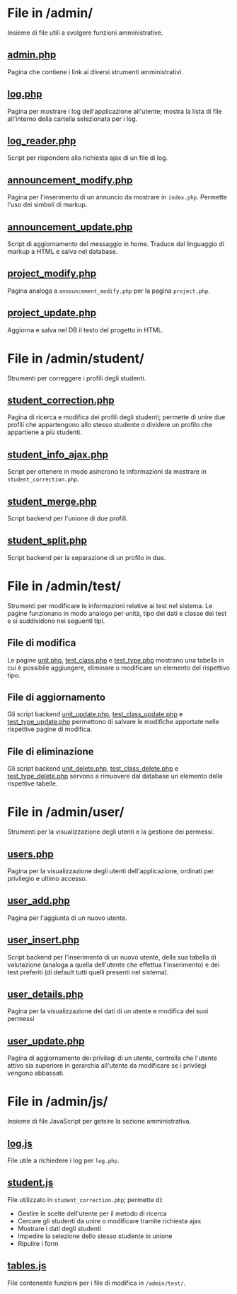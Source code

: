 # File in /admin/
Insieme di file utili a svolgere funzioni amministrative.

## [admin.php](admin.php)
Pagina che contiene i link ai diversi strumenti amministrativi.

## [log.php](log.php)
Pagina per mostrare i log dell'applicazione all'utente; mostra la lista di file all'interno della cartella selezionata per i log.

## [log_reader.php](log_reader.php)
Script per rispondere alla richiesta ajax di un file di log.

## [announcement_modify.php](announcement_modify.php)
Pagina per l'inserimento di un annuncio da mostrare in `index.php`. Permette l'uso dei simboli di markup.

## [announcement_update.php](announcement_update.php)
Script di aggiornamento del messaggio in home. Traduce dal linguaggio di markup a HTML e salva nel database.

## [project_modify.php](project_modify.php)
Pagina analoga a `announcement_modify.php` per la pagina `project.php`.

## [project_update.php](project_update.php)
Aggiorna e salva nel DB il testo del progetto in HTML.

# File in /admin/student/
Strumenti per correggere i profili degli studenti.

## [student_correction.php](student/student_correction.php)
Pagina di ricerca e modifica dei profili degli studenti; permette di unire due profili che appartengono allo stesso studente o dividere un profilo che appartiene a più studenti.

## [student_info_ajax.php](student/student_info_ajax.php)
Script per ottenere in modo asincrono le informazioni da mostrare in `student_correction.php`.

## [student_merge.php](student/student_merge.php)
Script backend per l'unione di due profili.

## [student_split.php](student/student_split.php)
Script backend per la separazione di un profilo in due.

# File in /admin/test/
Strumenti per modificare le informazioni relative ai test nel sistema. Le pagine funzionano in modo analogo per unità, tipo dei dati e classe dei test e si suddividono nei seguenti tipi.

## File di modifica
Le pagine [unit.php](test/unit.php), [test_class.php](test/test_class.php) e [test_type.php](test/test_type.php) mostrano una tabella in cui è possibile aggiungere, eliminare o modificare un elemento del rispettivo tipo.

## File di aggiornamento
Gli script backend [unit_update.php](test/unit_update.php), [test_class_update.php](test/test_class_update.php) e [test_type_update.php](test/test_type_update.php) permettono di salvare le modifiche apportate nelle rispettive pagine di modifica.

## File di eliminazione
Gli script backend [unit_delete.php](test/unit_delete.php), [test_class_delete.php](test/test_class_delete.php) e [test_type_delete.php](test/test_type_delete.php) servono a rimuovere dal database un elemento delle rispettive tabelle.

# File in /admin/user/
Strumenti per la visualizzazione degli utenti e la gestione dei permessi.

## [users.php](user/users.php)
Pagina per la visualizzazione degli utenti dell'applicazione, ordinati per privilegio e ultimo accesso.

## [user_add.php](user/user_add.php)
Pagina per l'aggiunta di un nuovo utente.

## [user_insert.php](user/user_insert.php)
Script backend per l'inserimento di un nuovo utente, della sua tabella di valutazione (analoga a quella dell'utente che effettua l'inserimento) e dei test preferiti (di default tutti quelli presenti nel sistema).

## [user_details.php](user/user_details.php)
Pagina per la visualizzazione dei dati di un utente e modifica dei suoi permessi

## [user_update.php](user/user_update.php)
Pagina di aggiornamento dei privilegi di un utente, controlla che l'utente attivo sia superiore in gerarchia all'utente da modificare se i privilegi vengono abbassati.

# File in /admin/js/
Insieme di file JavaScript per getsire la sezione amministrativa.

## [log.js](js/log.js)
File utile a richiedere i log per `log.php`.

## [student.js](js/student.js)
File utilizzato in `student_correction.php`; permette di:
* Gestire le scelte dell'utente per il metodo di ricerca
* Cercare gli studenti da unire o modificare tramite richiesta ajax
* Mostrare i dati degli studenti
* Impedire la selezione dello stesso studente in unione
* Ripulire i form

## [tables.js](js/tables.js)
File contenente funzioni per i file di modifica in `/admin/test/`.





